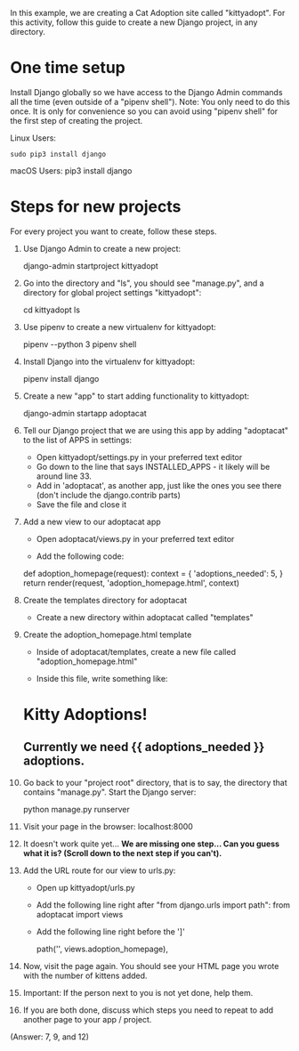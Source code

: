 In this example, we are creating a Cat Adoption site called
"kittyadopt". For this activity, follow this guide to create a new
Django project, in any directory.


# One time setup

Install Django globally so we have access to the Django Admin commands
all the time (even outside of a "pipenv shell"). Note: You only need to
do this once. It is only for convenience so you can avoid using "pipenv
shell" for the first step of creating the project.

Linux Users:

    sudo pip3 install django

macOS Users:
    pip3 install django



# Steps for new projects

For every project you want to create, follow these steps.

1. Use Django Admin to create a new project:

    django-admin startproject kittyadopt


2. Go into the directory and "ls", you should see "manage.py", and a
directory for global project settings "kittyadopt":

    cd kittyadopt
    ls


3. Use pipenv to create a new virtualenv for kittyadopt:

    pipenv --python 3
    pipenv shell


4. Install Django into the virtualenv for kittyadopt:

    pipenv install django


5. Create a new "app" to start adding functionality to kittyadopt:

    django-admin startapp adoptacat


6. Tell our Django project that we are using this app by adding
"adoptacat" to the list of APPS in settings:
    * Open kittyadopt/settings.py in your preferred text editor
    * Go down to the line that says INSTALLED_APPS - it likely will be
      around line 33.
    * Add in 'adoptacat', as another app, just like the ones you see
      there (don't include the django.contrib parts)
    * Save the file and close it




7. Add a new view to our adoptacat app

    * Open adoptacat/views.py in your preferred text editor

    * Add the following code:

    def adoption_homepage(request):
        context = {
            'adoptions_needed': 5,
        }
        return render(request, 'adoption_homepage.html', context)


8. Create the templates directory for adoptacat

    * Create a new directory within adoptacat called "templates"


9. Create the adoption_homepage.html template
    * Inside of adoptacat/templates, create a new file called
      "adoption_homepage.html"

    * Inside this file, write something like:

    <h1>Kitty Adoptions!</h1>
    <h2>Currently we need {{ adoptions_needed }} adoptions.</h2>


10. Go back to your "project root" directory, that is to say, the
directory that contains "manage.py". Start the Django server:

    python manage.py runserver


11. Visit your page in the browser: localhost:8000

12. It doesn't work quite yet... **We are missing one step... Can you
guess what it is? (Scroll down to the next step if you can't).**






















12. Add the URL route for our view to urls.py:
    * Open up kittyadopt/urls.py

    * Add the following line right after "from django.urls import path":
        from adoptacat import views

    * Add the following line right before the ']'

        path('', views.adoption_homepage),


13. Now, visit the page again. You should see your HTML page you wrote
with the number of kittens added.


14. Important: If the person next to you is not yet done, help them.


15. If you are both done, discuss which steps you need to repeat to add another
page to your app / project.

(Answer: 7, 9, and 12)

